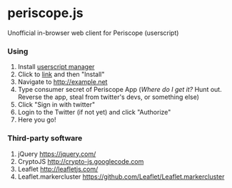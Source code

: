 # periscope.js
Unofficial in-browser web client for Periscope (userscript)

### Using

1. Install [userscript manager](https://greasyfork.org/help/installing-user-scripts)
1. Click to [link](https://raw.githubusercontent.com/Pmmlabs/periscope.js/master/Periscope_Web_Client.user.js) and then "Install"
1. Navigate to http://example.net
1. Type consumer secret of Periscope App (_Where do I get it?_ Hunt out. Reverse the app, steal from twitter's devs, or something else)
1. Click "Sign in with twitter"
1. Login to the Twitter (if not yet) and click "Authorize"
1. Here you go!

### Third-party software

1. jQuery https://jquery.com/
1. CryptoJS http://crypto-js.googlecode.com
1. Leaflet http://leafletjs.com/
1. Leaflet.markercluster https://github.com/Leaflet/Leaflet.markercluster

